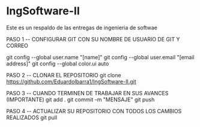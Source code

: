 # IngSoftware-II
Este es un respaldo de las entregas de ingenieria de softwae

PASO 1 -- CONFIGURAR GIT CON SU NOMBRE DE USUARIO DE GIT Y CORREO
	
git config --global user.name "[name]"
git config --global user.email "[email address]"
git config --global color.ui auto


PASO 2 -- CLONAR EL REPOSITORIO
git clone https://github.com/EduardoIbarra1/IngSoftware-II.git


PASO 3 -- CUANDO TERMINEN DE TRABAJAR EN SUS AVANCES (IMPORTANTE)
git add .
git commit -m "MENSAJE"
git push


PASO 4 -- ACTUALIZAR SU REPOSITORIO CON TODOS LOS CAMBIOS REALIZADOS
git pull
